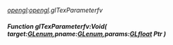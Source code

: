 _[opengl](../../modules/opengl/opengl-module.md):[opengl](../../modules/opengl/opengl-module.md).glTexParameterfv_
##### Function glTexParameterfv:Void( target:[GLenum](../../modules/opengl/opengl-glenum.md),pname:[GLenum](../../modules/opengl/opengl-glenum.md),params:[GLfloat](../../modules/opengl/opengl-glfloat.md) Ptr )
